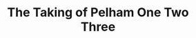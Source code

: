 ---
title: "The Taking of Pelham One Two Three"
year: 1974
rating: 3.5
stars: "★★★½"
rewatched: false
permalink: "the-taking-of-pelham-one-two-three"
watched_on: 2021-01-30
---